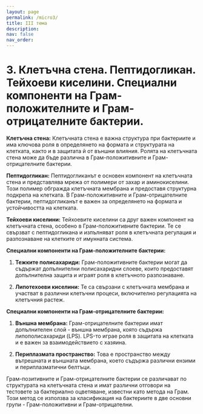 ```yaml
---
layout: page
permalink: /micro3/
title: III тема
description:
nav: false
nav_order:
---
```


# 3. Клетъчна стена. Пептидогликан. Тейхоеви киселини. Специални компоненти на Грам-положителните и Грам-отрицателните бактерии.

**Клетъчна стена:**
Клетъчната стена е важна структура при бактериите и има ключова роля в определянето на формата и структурата на клетката, както и в защитата й от външни влияния. Ролята на клетъчната стена може да бъде различна в Грам-положитивните и Грам-отрицателните бактерии.

**Пептидогликан:**
Пептидогликанът е основен компонент на клетъчната стена и представлява мрежа от полимери от захар и аминокиселини. Този полимер обгражда клетъчната мембрана и предоставя структурна подкрепа на клетката. В Грам-положитивните и Грам-отрицателните бактерии, пептидогликанът е важен за определянето на формата и устойчивостта на клетката.

**Тейхоеви киселини:**
Тейхоевите киселини са друг важен компонент на клетъчната стена, особено в Грам-положитивните бактерии. Те се свързват с пептидогликана и изпълняват роля в клетъчната регулация и разпознаване на клетките от имунната система.

**Специални компоненти на Грам-положителните бактерии:**
1. **Тежките полисахариди:** Грам-положитивните бактерии могат да съдържат допълнителни полисахаридни слоеве, които предоставят допълнителна защита и играят роля в клетъчното разпознаване.

2. **Липотехоеви киселини:** Те са свързани с клетъчната мембрана и участват в различни клетъчни процеси, включително регулацията на клетъчния растеж.

**Специални компоненти на Грам-отрицателните бактерии:**
1. **Външна мембрана:** Грам-отрицателните бактерии имат допълнителен слой - външна мембрана, която съдържа липополисахариди (LPS). LPS-то играе роля в защитата на клетката и е важен за взаимодействието с хазяина.

2. **Периплазмата пространство:** Това е пространство между вътрешната и външната мембрана, което съдържа различни ензими и периплазматични белтъци.

Грам-позитивните и Грам-отрицателните бактерии се различават по структурата на клетъчната стена и имат различни отговори на тестовете за бактериално оцветяване, известни като метода на Грам. Този метод се използва за класификация на бактериите в две основни групи - Грам-положитивни и Грам-отрицателни.